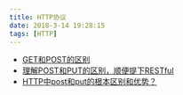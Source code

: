 ```yaml
---
title: HTTP协议
date: 2018-3-14 19:28:15
tags: [HTTP]
---
```


- [GET和POST的区别](https://www.zhihu.com/question/28586791)
- [理解POST和PUT的区别，顺便提下RESTful](https://www.cnblogs.com/ximenxiazi/p/5850273.html)
- [HTTP中post和put的根本区别和优势？](https://www.zhihu.com/question/48482736?from=profile_question_card)

